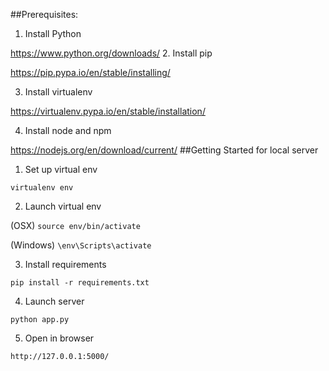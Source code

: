##Prerequisites:
1. Install Python

  https://www.python.org/downloads/
2. Install pip

  https://pip.pypa.io/en/stable/installing/

3. Install virtualenv

  https://virtualenv.pypa.io/en/stable/installation/

4. Install node and npm

  https://nodejs.org/en/download/current/
##Getting Started for local server

1. Set up virtual env

  ```
  virtualenv env
  ```
2. Launch virtual env

  (OSX) `source env/bin/activate`

  (Windows) `\env\Scripts\activate`

3. Install requirements

  `pip install -r requirements.txt`

4. Launch server

  `python app.py`

5. Open in browser

  `http://127.0.0.1:5000/`
